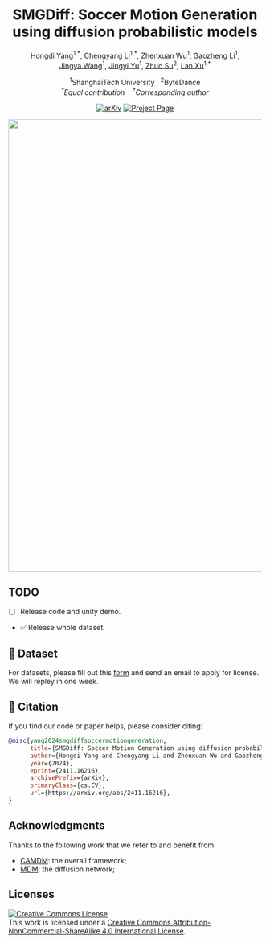 <h1 align="center">SMGDiff: Soccer Motion Generation using diffusion probabilistic models</h1>

<p align="center">
  <a href="https://Young2647.github.io" target="_blank">Hongdi Yang</a><sup>1,*</sup>,
  <a href="https://lichy2004.github.io/homepage/" target="_blank">Chengyang Li</a><sup>1,*</sup>,
  <a href="https://" target="_blank">Zhenxuan Wu</a><sup>1</sup>,
  <a href="https://" target="_blank">Gaozheng Li</a><sup>1</sup>,
  <br>
  <a href="https://" target="_blank">Jingya Wang</a><sup>1</sup>,
  <a href="https://scholar.google.com/citations?user=R9L_AfQAAAAJ&hl=en" target="_blank">Jingyi Yu</a><sup>1</sup>,
  <a href="https://" target="_blank">Zhuo Su</a><sup>2</sup>,
  <a href="https://www.xu-lan.com/" target="_blank">Lan Xu</a><sup>1,&dagger;</sup>
</p>
<p align="center">
  <sup>1</sup>ShanghaiTech University&nbsp;&nbsp;
  <sup>2</sup>ByteDance
  <br>
  <i><sup>*</sup>Equal contribution</i> <i>&nbsp;&nbsp; <sup>&dagger;</sup>Corresponding author</i>
</p>
<p align="center">
  <a href="https://arxiv.org/abs/2411.16216"><img src='https://img.shields.io/badge/arXiv-Paper-red?logo=arxiv&logoColor=white' alt='arXiv'></a>
  <a href='https://Young2647.github.io/SMGDiff'><img src='https://img.shields.io/badge/Project_Page-Website-green?logo=googlechrome&logoColor=white' alt='Project Page'></a>
</p>
<div align="center">
  <img width="900px" src="./assets/teaser.jpg"/>
</div>

## TODO
- [ ] Release code and unity demo.
- ✅ Release whole dataset.

## 📁 Dataset
For datasets, please fill out this [form](./assets/license.pdf) and send an email to apply for license. We will repley in one week. 



<!-- ## 📖 Citation -->
## 📖 Citation
If you find our code or paper helps, please consider citing:
```bibtex
@misc{yang2024smgdiffsoccermotiongeneration,
      title={SMGDiff: Soccer Motion Generation using diffusion probabilistic models}, 
      author={Hongdi Yang and Chengyang Li and Zhenxuan Wu and Gaozheng Li and Jingya Wang and Jingyi Yu and Zhuo Su and Lan Xu},
      year={2024},
      eprint={2411.16216},
      archivePrefix={arXiv},
      primaryClass={cs.CV},
      url={https://arxiv.org/abs/2411.16216}, 
}
```

## Acknowledgments

Thanks to the following work that we refer to and benefit from:
- [CAMDM](https://github.com/AIGAnimation/CAMDM): the overall framework;
- [MDM](https://guytevet.github.io/mdm-page/): the diffusion network;

## Licenses
<a rel="license" href="http://creativecommons.org/licenses/by-nc-sa/4.0/"><img alt="Creative Commons License" style="border-width:0" src="https://i.creativecommons.org/l/by-nc-sa/4.0/80x15.png" /></a><br />This work is licensed under a <a rel="license" href="http://creativecommons.org/licenses/by-nc-sa/4.0/">Creative Commons Attribution-NonCommercial-ShareAlike 4.0 International License</a>.
